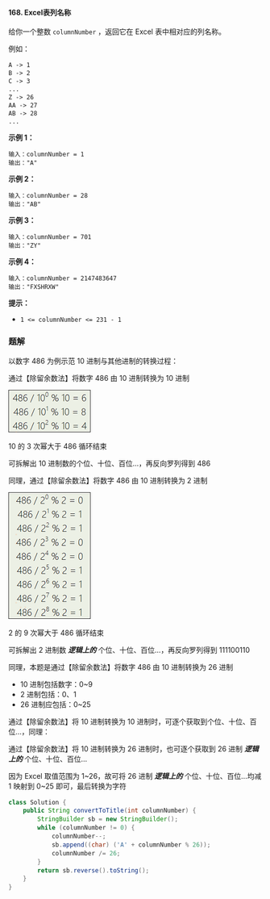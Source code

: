 #### 168. Excel表列名称

给你一个整数 `columnNumber` ，返回它在 Excel 表中相对应的列名称。

例如：

```shell
A -> 1
B -> 2
C -> 3
...
Z -> 26
AA -> 27
AB -> 28 
...
```

**示例 1：**

```shell
输入：columnNumber = 1
输出："A"
```

**示例 2：**

```shell
输入：columnNumber = 28
输出："AB"
```

**示例 3：**

```shell
输入：columnNumber = 701
输出："ZY"
```

**示例 4：**

```shell
输入：columnNumber = 2147483647
输出："FXSHRXW"
```

**提示：**

- `1 <= columnNumber <= 231 - 1`

### 题解

以数字 486 为例示范 10 进制与其他进制的转换过程：

通过【除留余数法】将数字 486 由 10 进制转换为 10 进制

![10jinzhi.png](./images/Excel表列名称/1.jpg)

10 的 3 次幂大于 486 循环结束

可拆解出 10 进制数的个位、十位、百位…，再反向罗列得到 486

同理，通过【除留余数法】将数字 486 由 10 进制转换为 2 进制

![2jinzhi.png](./images/Excel表列名称/2.jpg)

2 的 9 次幂大于 486 循环结束

可拆解出 2 进制数 ***逻辑上的*** 个位、十位、百位…，再反向罗列得到 111100110

同理，本题是通过【除留余数法】将数字 486 由 10 进制转换为 26 进制

- 10 进制包括数字：0~9
- 2 进制包括：0、1
- 26 进制应包括：0~25

通过【除留余数法】将 10 进制转换为 10 进制时，可逐个获取到个位、十位、百位…，同理：

通过【除留余数法】将 10 进制转换为 26 进制时，也可逐个获取到 26 进制 ***逻辑上的*** 个位、十位、百位…

因为 Excel 取值范围为 1~26，故可将 26 进制 ***逻辑上的*** 个位、十位、百位…均减 1 映射到 0~25 即可，最后转换为字符

```java
class Solution {
    public String convertToTitle(int columnNumber) {
        StringBuilder sb = new StringBuilder();
        while (columnNumber != 0) {
            columnNumber--;
            sb.append((char) ('A' + columnNumber % 26));
            columnNumber /= 26;
        }
        return sb.reverse().toString();
    }
}
```

